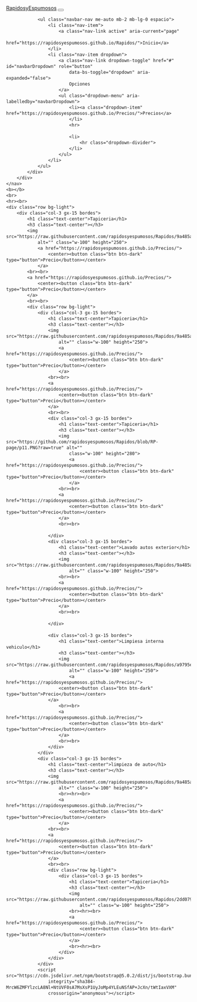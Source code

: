 <html lang="en">

<head>
    <meta charset="UTF-8">
    <meta http-equiv="X-UA-Compatible" content="IE=edge">
    <meta name="viewport" content="width=device-width, initial-scale=1.0">
    <title>Rapidos y Espumosos</title>
    <link href="https://cdn.jsdelivr.net/npm/bootstrap@5.0.2/dist/css/bootstrap.min.css" rel="stylesheet"
        integrity="sha384-EVSTQN3/azprG1Anm3QDgpJLIm9Nao0Yz1ztcQTwFspd3yD65VohhpuuCOmLASjC" crossorigin="anonymous">
    <link rel="stylesheet" href="estilo.css">
</head>

<body>
    <nav class="navbar navbar-expand-lg navbar-dark bg-dark">
        <div class="container-fluid">
            <a class="navbar-brand" href="https://rapidosyespumosos.github.io/Rapidos/">RapidosyEspumosos</a>
            <button class="navbar-toggler" type="button" data-bs-toggle="collapse"
                data-bs-target="#navbarSupportedContent" aria-controls="navbarSupportedContent" aria-expanded="false"
                aria-label="Toggle navigation">
                <span class="navbar-toggler-icon"></span>
            </button>
            <div class="collapse navbar-collapse" id="navbarSupportedContent">

                <ul class="navbar-nav me-auto mb-2 mb-lg-0 espacio">
                    <li class="nav-item">
                        <a class="nav-link active" aria-current="page"
                            href="https://rapidosyespumosos.github.io/Rapidos/">Inicio</a>
                    </li>
                    <li class="nav-item dropdown">
                        <a class="nav-link dropdown-toggle" href="#" id="navbarDropdown" role="button"
                            data-bs-toggle="dropdown" aria-expanded="false">
                            Opciones
                        </a>
                        <ul class="dropdown-menu" aria-labelledby="navbarDropdown">
                            <li><a class="dropdown-item" href="https://rapidosyespumosos.github.io/Precios/">Precios</a>
                            </li>
                            <hr>

                            <li>
                                <hr class="dropdown-divider">
                            </li>
                        </ul>
                    </li>
                </ul>
            </div>
        </div>
    </nav>
    <b></b>
    <br>
    <hr><br>
    <div class="row bg-light">
        <div class="col-3 gx-15 bordes">
            <h1 class="text-center">Tapiceria</h1>
            <h3 class="text-center"></h3>
            <img src="https://raw.githubusercontent.com/rapidosyespumosos/Rapidos/9a485a6a9605ef651ba550e851a77885e5c8322d/p2.jpeg"
                alt="" class="w-100" height="250">
                <a href="https://rapidosyespumosos.github.io/Precios/">
                    <center><button class="btn btn-dark" type="button">Precio</button></center>
                </a>
            <br><br>
            <a href="https://rapidosyespumosos.github.io/Precios/">
                <center><button class="btn btn-dark" type="button">Precio</button></center>
            </a>
            <br><br>
            <div class="row bg-light">
                <div class="col-3 gx-15 bordes">
                    <h1 class="text-center">Tapiceria</h1>
                    <h3 class="text-center"></h3>
                    <img src="https://raw.githubusercontent.com/rapidosyespumosos/Rapidos/9a485a6a9605ef651ba550e851a77885e5c8322d/p8.jpeg"
                        alt="" class="w-100" height="250">
                        <a href="https://rapidosyespumosos.github.io/Precios/">
                            <center><button class="btn btn-dark" type="button">Precio</button></center>
                        </a>
                    <br><br>
                    <a href="https://rapidosyespumosos.github.io/Precios/">
                        <center><button class="btn btn-dark" type="button">Precio</button></center>
                    </a>
                    <br><br>
                    <div class="col-3 gx-15 bordes">
                        <h1 class="text-center">Tapiceria</h1>
                        <h3 class="text-center"></h3>
                        <img src="https://github.com/rapidosyespumosos/Rapidos/blob/RP-page/p11.PNG?raw=true" alt=""
                            class="w-100" height="280">
                            <a href="https://rapidosyespumosos.github.io/Precios/">
                                <center><button class="btn btn-dark" type="button">Precio</button></center>
                            </a>
                        <br><br>
                        <a href="https://rapidosyespumosos.github.io/Precios/">
                            <center><button class="btn btn-dark" type="button">Precio</button></center>
                        </a>
                        <br><br>

                    </div>
                    <div class="col-3 gx-15 bordes">
                        <h1 class="text-center">Lavado autos exterior</h1>
                        <h3 class="text-center"></h3>
                        <img src="https://raw.githubusercontent.com/rapidosyespumosos/Rapidos/9a485a6a9605ef651ba550e851a77885e5c8322d/p7.jpeg"
                            alt="" class="w-100" height="250">
                        <br><br>
                        <a href="https://rapidosyespumosos.github.io/Precios/">
                            <center><button class="btn btn-dark" type="button">Precio</button></center>
                        </a>
                        <br><br>

                    </div>

                    <div class="col-3 gx-15 bordes">
                        <h1 class="text-center">Limpiesa interna vehiculo</h1>
                        <h3 class="text-center"></h3>
                        <img src="https://raw.githubusercontent.com/rapidosyespumosos/Rapidos/a9795e879194f46f3155c904abc3ade5c60506e8/p12.PNG"
                            alt="" class="w-100" height="250">
                            <a href="https://rapidosyespumosos.github.io/Precios/">
                        <center><button class="btn btn-dark" type="button">Precio</button></center>
                    </a>
                        <br><br>
                        <a href="https://rapidosyespumosos.github.io/Precios/">
                            <center><button class="btn btn-dark" type="button">Precio</button></center>
                        </a>
                        <br><br>
                    </div>
                </div>
                <div class="col-3 gx-15 bordes">
                    <h1 class="text-center">limpieza de auto</h1>
                    <h3 class="text-center"></h3>
                    <img src="https://raw.githubusercontent.com/rapidosyespumosos/Rapidos/9a485a6a9605ef651ba550e851a77885e5c8322d/p7.jpeg"
                        alt="" class="w-100" height="250">
                        <br><hr><br>
                        <a href="https://rapidosyespumosos.github.io/Precios/">
                            <center><button class="btn btn-dark" type="button">Precio</button></center>
                        </a>
                    <br><br>
                    <a href="https://rapidosyespumosos.github.io/Precios/">
                        <center><button class="btn btn-dark" type="button">Precio</button></center>
                    </a>
                    <br><br>
                    <div class="row bg-light">
                        <div class="col-3 gx-15 bordes">
                            <h1 class="text-center">Tapiceria</h1>
                            <h3 class="text-center"></h3>
                            <img src="https://raw.githubusercontent.com/rapidosyespumosos/Rapidos/2dd079c93e9f24b5833fee5b6542b948c9297d7d/p11.PNG"
                                alt="" class="w-100" height="250">
                            <br><hr><br>
                            <a href="https://rapidosyespumosos.github.io/Precios/">
                                <center><button class="btn btn-dark" type="button">Precio</button></center>
                            </a>
                            <br><hr><br>
                        </div>
                    </div>
                </div>
                <script src="https://cdn.jsdelivr.net/npm/bootstrap@5.0.2/dist/js/bootstrap.bundle.min.js"
                    integrity="sha384-MrcW6ZMFYlzcLA8Nl+NtUVF0sA7MsXsP1UyJoMp4YLEuNSfAP+JcXn/tWtIaxVXM"
                    crossorigin="anonymous"></script>
</body>

</html>
